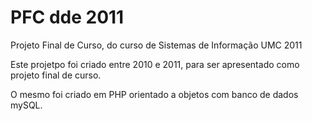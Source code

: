 # PFC dde 2011
 Projeto Final de Curso, do curso de Sistemas de Informação UMC 2011

 Este projetpo foi criado entre 2010 e 2011, para ser apresentado como projeto final de curso.

 O mesmo foi criado em PHP orientado a objetos com banco de dados mySQL.
 
